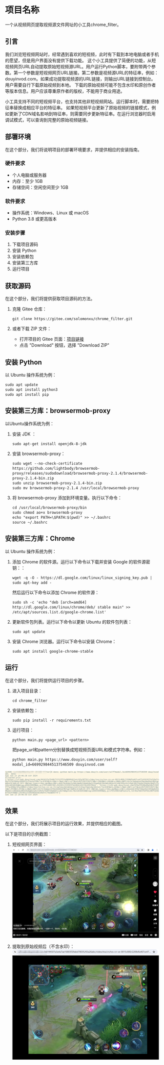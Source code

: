 # 项目名称
一个从视频网页提取视频源文件网址的小工具chrome_filter。

## 引言
我们浏览短视频网站时，经常遇到喜欢的短视频，此时有下载到本地电脑或者手机的愿望，但是用户界面没有提供下载功能。
这个小工具提供了简便的功能，从短视频网页URL自动提取原始短视频源URL。用户运行Python脚本，要附带两个参数。第一个参数是短视频网页URL链接。第二参数是视频源URL的特征串，例如：douyinvod.com。如果成功提取视频源的URL链接，则输出URL链接到控制台。用户需要自行下载原始视频到本地。
下载的原始视频可能不包含水印和原创作者等版本信息。用户应该尊重原作者的版权，不能用于商业用途。

小工具支持不同的短视频平台，也支持其他非短视频网站。运行脚本时，需要把特征串替换成相应平台的特征串。
如果短视频平台更新了原始视频的链接模式，例如更新了CDN域名影响到特征串，则需要同步更新特征串。在运行浏览器时启用调试模式，可以查询到完整的原始视频链接。

## 部署环境
在这个部分，我们将说明项目的部署环境要求，并提供相应的安装指南。

### 硬件要求
- 个人电脑或服务器
- 内存：至少 1GB
- 存储空间：空闲空间至少 1GB

### 软件要求
- 操作系统：Windows、Linux 或 macOS
- Python 3.8 或更高版本

### 安装步骤
1. 下载项目源码
2. 安装 Python
3. 安装依赖包
4. 安装第三方库
5. 运行项目

## 获取源码
   在这个部分，我们将提供获取项目源码的方法。

1. 克隆 Gitee 仓库：
   ```
   git clone https://gitee.com/solomonxu/chrome_filter.git
   ```

2. 或者下载 ZIP 文件：
   - 打开项目的 Gitee 页面：[项目链接](https://gitee.com/solomonxu/chrome_filter.git )
   - 点击 "Download" 按钮，选择 "Download ZIP"

## 安装 Python
   以 Ubuntu 操作系统为例：
   ```
   sudo apt update
   sudo apt install python3
   sudo apt install pip
   ```

## 安装第三方库：browsermob-proxy
   以Ubuntu操作系统为例：

   1. 安装 JDK ：
      ```
      sudo apt-get install openjdk-8-jdk
      ```      

  2. 安装 browsermob-proxy：
      ```
      sudo wget --no-check-certificate https://github.com/lightbody/browsermob-proxy/releases/sudodownload/browsermob-proxy-2.1.4/browsermob-proxy-2.1.4-bin.zip
      sudo unzip browsermob-proxy-2.1.4-bin.zip
      sudo mv browsermob-proxy-2.1.4 /usr/local/browsermob-proxy
      ```

   3. 将 browsermob-proxy 添加到环境变量。执行以下命令：
      ```
      cd /usr/local/browsermob-proxy/bin
      sudo chmod ao+x browsermob-proxy
      echo "export PATH=\$PATH:$(pwd)" >> ~/.bashrc
      source ~/.bashrc
      ```

## 安装第三方库：Chrome
   以 Ubuntu 操作系统为例：

   1. 添加 Chrome 的软件源。运行以下命令以下载并安装 Google 的软件源密钥：：
      ``` 
      wget -q -O - https://dl.google.com/linux/linux_signing_key.pub | sudo apt-key add -
      ``` 
      然后运行以下命令以添加 Chrome 的软件源：
      ``` 
      sudo sh -c 'echo "deb [arch=amd64] http://dl.google.com/linux/chrome/deb/ stable main" >> /etc/apt/sources.list.d/google-chrome.list'
      ``` 

   2. 更新软件包列表。运行以下命令以更新 Ubuntu 的软件包列表：
      ```
      sudo apt update
      ```

   3. 安装 Chrome 浏览器。运行以下命令以安装 Chrome：
      ```
      sudo apt install google-chrome-stable
      ``` 

## 运行
在这个部分，我们将提供运行项目的步骤。

1. 进入项目目录：
   ```
   cd chrome_filter
   ```

2. 安装依赖包：
   ```
   sudo pip install -r requirements.txt
   ```

3. 运行项目：
   ```
   python main.py <page_url> <pattern>
   ```
   把page_url和pattern分别替换成短视频页面URL和模式字符串。例如：
   ```
   python main.py https://www.douyin.com/user/self?modal_id=6699298445137546509 douyinvod.com
   ```
![界面截图](pics/screenshot1.png)

## 效果
在这个部分，我们将展示项目的运行效果，并提供相应的截图。

以下是项目的示例截图：
1. 短视频网页界面：
   ![项目效果](pics/screenshot2.png)

2. 提取到原始视频后（不含水印）：
   ![项目效果](pics/screenshot3.png)
